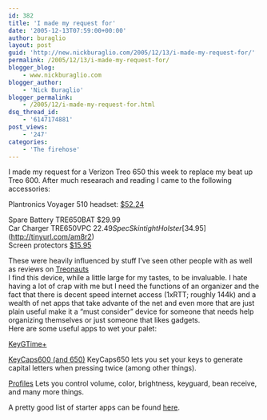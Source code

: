 ```yaml
---
id: 382
title: 'I made my request for'
date: '2005-12-13T07:59:00+00:00'
author: buraglio
layout: post
guid: 'http://new.nickburaglio.com/2005/12/13/i-made-my-request-for/'
permalink: /2005/12/13/i-made-my-request-for/
blogger_blog:
    - www.nickburaglio.com
blogger_author:
    - 'Nick Buraglio'
blogger_permalink:
    - /2005/12/i-made-my-request-for.html
dsq_thread_id:
    - '6147174881'
post_views:
    - '247'
categories:
    - 'The firehose'
---
```


<div></div>I made my request for a Verizon Treo 650 this week to replace my beat up Treo 600. After much researach and reading I came to the following accessories:

Plantronics Voyager 510 headset: [ $52.24](http://tinyurl.com/9zq79)

Spare Battery TRE650BAT $29.99  
Car Charger TRE650VPC $22.49  
Spec Skintight Holster [$34.95](http://tinyurl.com/am8r2)  
Screen protectors [$15.95](http://tinyurl.com/9e7pe)

These were heavily influenced by stuff I’ve seen other people with as well as reviews on [Treonauts](http://blog.treonauts.com/)  
I find this device, while a little large for my tastes, to be invaluable. I hate having a lot of crap with me but I need the functions of an organizer and the fact that there is decent speed internet access (1xRTT; roughly 144k) and a wealth of net apps that take advante of the net and even more that are just plain useful make it a “must consider” device for someone that needs help organizing themselves or just someone that likes gadgets.  
Here are some useful apps to wet your palet:

[KeyGTime+](http://mytreo.net/downloads/details-640.html?KeyguardTime%2B)

[KeyCaps600 (and 650)](http://www.geekandproud.net/software/keycaps650.php) KeyCaps650 lets you set your keys to generate capital letters when pressing twice (among other things).

[Profiles](http://www.kwik.cz/palm/treo/profiles/) Lets you control volume, color, brightness, keyguard, bean receive, and many more things.

A pretty good list of starter apps can be found [here](http://www.howardforums.com/archive/topic/629970-1.html).

<div></div>